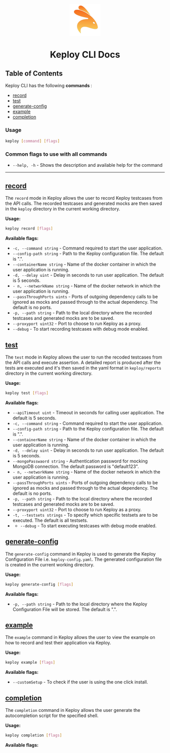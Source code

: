 <center><img src='keploy.png' height=100></center>

# <center> Keploy CLI Docs </center>

## Table of Contents

Keploy CLI has the following <b> commands </b>:
- [record](#record)
- [test](#test)
- [generate-config](#generate-config)
- [example](#example)
- [completion](#completion)

### Usage

```bash
keploy [command] [flags]
```

### Common flags to use with all commands

- `--help, -h` - Shows the description and available help for the command

<hr>

## [record](#record)

The `record` mode in Keploy allows the user to record Keploy testcases from the API calls. The recorded testcases and generated mocks are then saved in the `keploy` directory in the current working directory.

<b> Usage: </b>

```bash
keploy record [flags]
```

<b> Available flags: </b>

- `-c, --command string` - Command required to start the user application.
- `--config-path string` - Path to the Keploy configuration file. The default is ".".
- `--containerName string` - Name of the docker container in which the user application is running.
- `-d, --delay uint` - Delay in seconds to run user application. The default is 5 seconds.
- `- n, --networkName string` - Name of the docker network in which the user application is running.
- `--passThroughPorts uints` - Ports of outgoing dependency calls to be ignored as mocks and passed through to the actual dependency. The default is no ports.
- `-p, --path string` - Path to the local directory where the recorded testcases and generated mocks are to be saved.
- `--proxyport uint32` - Port to choose to run Keploy as a proxy.
- `--debug` - To start recording testcases with debug mode enabled.

## [test](#test)

The `test` mode in Keploy allows the user to run the recoded testcases from the API calls and execute assertion. A detailed report is produced after the tests are executed and it's then saved in the yaml format in `keploy/reports` directory in the current working directory.

<b> Usage: </b>

```bash
keploy test [flags]
```

<b> Available flags: </b>

- `--apiTimeout uint` - Timeout in seconds for calling user application. The default is 5 seconds.
- `-c, --command string` - Command required to start the user application.
- `--config-path string` - Path to the Keploy configuration file. The default is ".".
- `--containerName string` - Name of the docker container in which the user application is running.
- `-d, --delay uint` - Delay in seconds to run user application. The default is 5 seconds.
- `--mongoPasswaord string` - Authentication password for mocking MongoDB connection. The default password is "default123".
- `- n, --networkName string` - Name of the docker network in which the user application is running.
- `--passThroughPorts uints` - Ports of outgoing dependency calls to be ignored as mocks and passed through to the actual dependency. The default is no ports.
- `-p, --path string` - Path to the local directory where the recorded testcases and generated mocks are to be saved.
- `--proxyport uint32` - Port to choose to run Keploy as a proxy.
- `-t, --testsets strings` - To specify which specific testsets are to be executed. The default is all testsets.
- - `--debug` - To start executing testcases with debug mode enabled.

## [generate-config](#generate-config)

The `generate-config` command in Keploy is used to generate the Keploy Configuration File i.e. `keploy-config.yaml`. The generated configuration file is created in the current working directory.

<b> Usage: </b>

```bash
keploy generate-config [flags]
```

<b> Available flags: </b>

- `-p, --path string` - Path to the local directory where the Keploy Configuration File will be stored. The default is ".".

## [example](#example)

The `example` command in Keploy allows the user to view the example on how to record and test their application via Keploy.

<b> Usage: </b>

```bash
keploy example [flags]
```

<b> Available flags: </b>

- `--customSetup` - To check if the user is using the one click install.

## [completion](#completion)

The `completion` command in Keploy allows the user generate the autocompletion script for the specified shell.

<b> Usage: </b>

```bash
keploy completion [flags]
```

<b> Available flags: </b>
